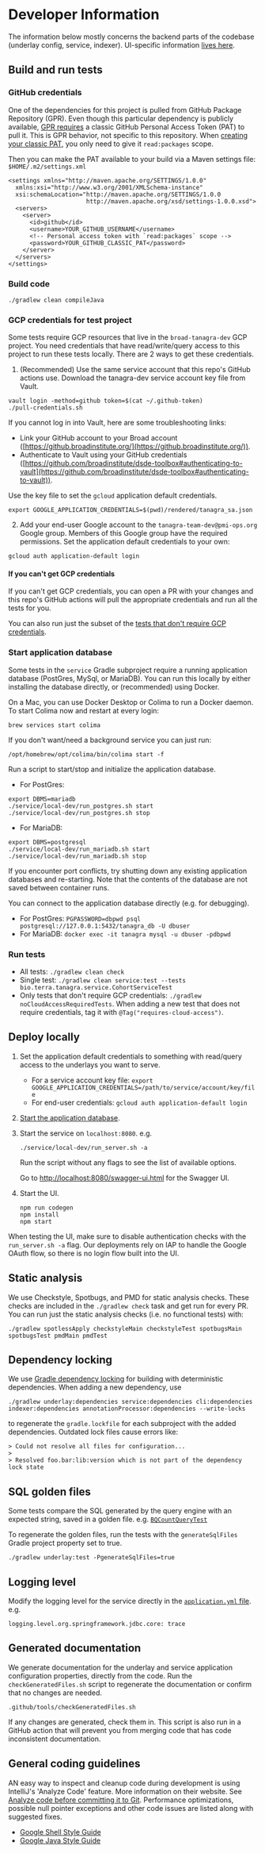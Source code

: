 # Developer Information
The information below mostly concerns the backend parts of the codebase (underlay config, service, indexer).
UI-specific information [lives here](./UI.md).

## Build and run tests

### GitHub credentials
One of the dependencies for this project is pulled from GitHub Package Repository (GPR). Even though this particular
dependency is publicly available, [GPR requires](https://docs.github.com/en/packages/learn-github-packages/introduction-to-github-packages#authenticating-to-github-packages)
a classic GitHub Personal Access Token (PAT) to pull it. This is GPR behavior, not specific to this repository. When
[creating your classic PAT](https://docs.github.com/en/authentication/keeping-your-account-and-data-secure/managing-your-personal-access-tokens#creating-a-personal-access-token-classic),
you only need to give it `read:packages` scope.

Then you can make the PAT available to your build via a Maven settings file: `$HOME/.m2/settings.xml`
```
<settings xmlns="http://maven.apache.org/SETTINGS/1.0.0"
  xmlns:xsi="http://www.w3.org/2001/XMLSchema-instance"
  xsi:schemaLocation="http://maven.apache.org/SETTINGS/1.0.0
                      http://maven.apache.org/xsd/settings-1.0.0.xsd">
  <servers>
    <server>
      <id>github</id>
      <username>YOUR_GITHUB_USERNAME</username>
      <!-- Personal access token with `read:packages` scope -->
      <password>YOUR_GITHUB_CLASSIC_PAT</password>
    </server>
  </servers>
</settings>
```

### Build code
```
./gradlew clean compileJava
```

### GCP credentials for test project
Some tests require GCP resources that live in the `broad-tanagra-dev` GCP project. You need credentials that have
read/write/query access to this project to run these tests locally. There are 2 ways to get these credentials.

1. (Recommended) Use the same service account that this repo's GitHub actions use.
Download the tanagra-dev service account key file from Vault.
```
vault login -method=github token=$(cat ~/.github-token)
./pull-credentials.sh
```
If you cannot log in into Vault, here are some troubleshooting links:
- Link your GitHub account to your Broad account ([https://github.broadinstitute.org/](https://github.broadinstitute.org/)).
- Authenticate to Vault using your GitHub credentials ([https://github.com/broadinstitute/dsde-toolbox#authenticating-to-vault](https://github.com/broadinstitute/dsde-toolbox#authenticating-to-vault)).

Use the key file to set the `gcloud` application default credentials.
```
export GOOGLE_APPLICATION_CREDENTIALS=$(pwd)/rendered/tanagra_sa.json
```

2. Add your end-user Google account to the `tanagra-team-dev@pmi-ops.org` Google group.
Members of this Google group have the required permissions. Set the application default credentials to your own:
```
gcloud auth application-default login
```

#### If you can't get GCP credentials
If you can't get GCP credentials, you can open a PR with your changes and this repo's GitHub actions will pull
the appropriate credentials and run all the tests for you.

You can also run just the subset of the [tests that don't require GCP credentials](#run-tests).

### Start application database
Some tests in the `service` Gradle subproject require a running application database (PostGres, MySql, or MariaDB).
You can run this locally by either installing the database directly, or (recommended) using Docker.

On a Mac, you can use Docker Desktop or Colima to run a Docker daemon. To start Colima now and restart at every login:
```
brew services start colima
```
If you don't want/need a background service you can just run:
```
/opt/homebrew/opt/colima/bin/colima start -f
```

Run a script to start/stop and initialize the application database.
- For PostGres: 
```
export DBMS=mariadb
./service/local-dev/run_postgres.sh start
./service/local-dev/run_postgres.sh stop
```
- For MariaDB:
```
export DBMS=postgresql
./service/local-dev/run_mariadb.sh start
./service/local-dev/run_mariadb.sh stop
```
If you encounter port conflicts, try shutting down any existing application databases and re-starting.
Note that the contents of the database are not saved between container runs.

You can connect to the application database directly (e.g. for debugging).
- For PostGres: `PGPASSWORD=dbpwd psql postgresql://127.0.0.1:5432/tanagra_db -U dbuser`
- For MariaDB: `docker exec -it tanagra mysql -u dbuser -pdbpwd`

### Run tests
- All tests: `./gradlew clean check`
- Single test: `./gradlew clean service:test --tests bio.terra.tanagra.service.CohortServiceTest`
- Only tests that don't require GCP credentials: `./gradlew noCloudAccessRequiredTests`.
  When adding a new test that does not require credentials, tag it with `@Tag("requires-cloud-access")`.

## Deploy locally
1. Set the application default credentials to something with read/query access to the underlays you want to serve.
    - For a service account key file: `export GOOGLE_APPLICATION_CREDENTIALS=/path/to/service/account/key/file`
    - For end-user credentials: `gcloud auth application-default login`
2. [Start the application database](#start-application-database).
3. Start the service on `localhost:8080`. e.g.
    ```
    ./service/local-dev/run_server.sh -a
    ```
    Run the script without any flags to see the list of available options.
    
    Go to [http://localhost:8080/swagger-ui.html](http://localhost:8080/swagger-ui.html) for the Swagger UI.
4. Start the UI.
    ```
    npm run codegen
    npm install
    npm start
    ```
When testing the UI, make sure to disable authentication checks with the `run_server.sh -a` flag.
Our deployments rely on IAP to handle the Google OAuth flow, so there is no login flow built into the UI.

## Static analysis
We use Checkstyle, Spotbugs, and PMD for static analysis checks.
These checks are included in the `./gradlew check` task and get run for every PR.
You can run just the static analysis checks (i.e. no functional tests) with:
```
./gradlew spotlessApply checkstyleMain checkstyleTest spotbugsMain spotbugsTest pmdMain pmdTest
```

## Dependency locking
We use [Gradle dependency locking](https://docs.gradle.org/current/userguide/dependency_locking.html)
for building with deterministic dependencies. When adding a new dependency, use
```
./gradlew underlay:dependencies service:dependencies cli:dependencies indexer:dependencies annotationProcessor:dependencies --write-locks
```
to regenerate the `gradle.lockfile` for each subproject with the added dependencies. Outdated lock files cause errors like:
```
> Could not resolve all files for configuration...
>
> Resolved foo.bar:lib:version which is not part of the dependency lock state
```

## SQL golden files
Some tests compare the SQL generated by the query engine with an expected string, saved in a golden file.
e.g. [`BQCountQueryTest`](../underlay/src/test/java/bio/terra/tanagra/query/bigquery/sqlbuilding/BQCountQueryTest.java)

To regenerate the golden files, run the tests with the `generateSqlFiles` Gradle project property set to true.
```
./gradlew underlay:test -PgenerateSqlFiles=true
```

## Logging level
Modify the logging level for the service directly in the [`application.yml` file](../service/src/main/resources/application.yml). e.g.
```
logging.level.org.springframework.jdbc.core: trace
```

## Generated documentation
We generate documentation for the underlay and service application configuration properties, directly from the code.
Run the `checkGeneratedFiles.sh` script to regenerate the documentation or confirm that no changes are needed.

```
.github/tools/checkGeneratedFiles.sh
```

If any changes are generated, check them in. This script is also run in a GitHub action that will prevent you from
merging code that has code inconsistent documentation.

## General coding guidelines
AN easy way to inspect and cleanup code during development is using IntelliJ's 'Analyze Code' feature. 
More information on their website. See [Analyze code before committing it to Git](https://www.jetbrains.com/help/idea/running-inspections.html#run-before-commit). 
Performance optimizations, possible null pointer exceptions and other code issues are listed along with suggested fixes.

- [Google Shell Style Guide](https://google.github.io/styleguide/shellguide.html)
- [Google Java Style Guide](https://google.github.io/styleguide/javaguide.html)
